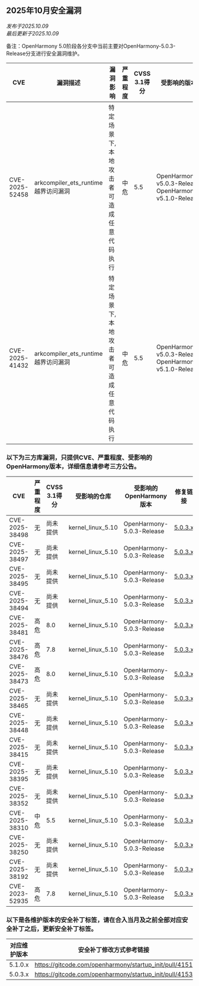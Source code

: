 ## 2025年10月安全漏洞
_发布于2025.10.09_<br/>
_最后更新于2025.10.09_

备注：OpenHarmony 5.0阶段各分支中当前主要对OpenHarmony-5.0.3-Release分支进行安全漏洞维护。

| CVE            | 漏洞描述                          | 漏洞影响                            | 严重程度    |CVSS 3.1得分 | 受影响的版本                                 | 受影响的仓库    | 修复链接                                                 |
| -------------- | ----------------------------------| ----------------------------------- | ----------- |------------ | -------------------------------------------- | --------------- | -------------------------------------------------------- |
| CVE-2025-52458 | arkcompiler_ets_runtime越界访问漏洞 | 特定场景下, 本地攻击者可造成任意代码执行 | 中危 | 5.5 | OpenHarmony-v5.0.3-Release<br/>OpenHarmony-v5.1.0-Release | arkcompiler_ets_runtime | [5.1.0.x](https://gitcode.com/openharmony/arkcompiler_ets_runtime/pull/13170)<br/>[5.0.3.x](https://gitcode.com/openharmony/arkcompiler_ets_runtime/pull/13172) |  
| CVE-2025-41432 | arkcompiler_ets_runtime越界访问漏洞 | 特定场景下, 本地攻击者可造成任意代码执行 | 中危 | 5.5 | OpenHarmony-v5.0.3-Release<br/>OpenHarmony-v5.1.0-Release | arkcompiler_ets_runtime | [5.1.0.x](https://gitcode.com/openharmony/arkcompiler_ets_runtime/pull/13128)<br/>[5.0.3.x](https://gitcode.com/openharmony/arkcompiler_ets_runtime/pull/13124) |  

### 以下为三方库漏洞，只提供CVE、严重程度、受影响的OpenHarmony版本，详细信息请参考三方公告。

| CVE            | 严重程度 | CVSS 3.1得分 |受影响的仓库 | 受影响的OpenHarmony版本                                      | 修复链接                                               |
| -------------- | -------- | ------------ |-------------| ------------------------------------------------------------ | ------------------------------------------------------ |
| CVE-2025-38498 |  无   | 尚未提供 | kernel_linux_5.10 | OpenHarmony-5.0.3-Release | [5.0.3.x](https://gitcode.com/openharmony/kernel_linux_5.10/commit/9cbcccf1167887a4d22509bcaf551ad05de0c831) 
| CVE-2025-38497 |  无   | 尚未提供 | kernel_linux_5.10 | OpenHarmony-5.0.3-Release | [5.0.3.x](https://gitcode.com/openharmony/kernel_linux_5.10/commit/10e6f89011e794e0320c95785d36e880ee8343d2) 
| CVE-2025-38495 |  无   | 尚未提供 | kernel_linux_5.10 | OpenHarmony-5.0.3-Release | [5.0.3.x](https://gitcode.com/openharmony/kernel_linux_5.10/commit/8de6ca3e2d9900900578e59d9e49a769f570aee2) 
| CVE-2025-38494 |  无   | 尚未提供 | kernel_linux_5.10 | OpenHarmony-5.0.3-Release | [5.0.3.x](https://gitcode.com/openharmony/kernel_linux_5.10/commit/6d693c738174c51cca1352e0bf1c4532f8d8938e) 
| CVE-2025-38481 | 高危 | 8.0 | kernel_linux_5.10 | OpenHarmony-5.0.3-Release | [5.0.3.x](https://gitcode.com/openharmony/kernel_linux_5.10/commit/9ff64eb2f677ce8bc0e543962bcebbc3d8566447) 
| CVE-2025-38476 | 高危 | 7.8 | kernel_linux_5.10 | OpenHarmony-5.0.3-Release | [5.0.3.x](https://gitcode.com/openharmony/kernel_linux_5.10/commit/8ec2faa58f918bbf23a0560e395fcd484cc3fa3a) 
| CVE-2025-38473 | 高危 | 8.0 | kernel_linux_5.10 | OpenHarmony-5.0.3-Release | [5.0.3.x](https://gitcode.com/openharmony/kernel_linux_5.10/commit/3b808e4ab0cf0583d2dea2de2f7bcaffdc7a692b) 
| CVE-2025-38465 | 无   | 尚未提供 | kernel_linux_5.10 | OpenHarmony-5.0.3-Release | [5.0.3.x](https://gitcode.com/openharmony/kernel_linux_5.10/commit/745096572f37be319478f1f02ab29688aeea00dd) 
| CVE-2025-38448 | 无   | 尚未提供 | kernel_linux_5.10 | OpenHarmony-5.0.3-Release | [5.0.3.x](https://gitcode.com/openharmony/kernel_linux_5.10/commit/13713f3f20bfc4773d03cd337c1b497a60472a0b) 
| CVE-2025-38415 | 无   | 尚未提供 | kernel_linux_5.10 | OpenHarmony-5.0.3-Release | [5.0.3.x](https://gitcode.com/openharmony/kernel_linux_5.10/commit/1344f1ba8c4fe3457eaae8fe2017d348db6462ef) 
| CVE-2025-38395 | 无   | 尚未提供 | kernel_linux_5.10 | OpenHarmony-5.0.3-Release | [5.0.3.x](https://gitcode.com/openharmony/kernel_linux_5.10/commit/0ecaa3a8c82bc13ea44764e153b1b0d79272801e) 
| CVE-2025-38352 | 无   | 尚未提供 | kernel_linux_5.10 | OpenHarmony-5.0.3-Release | [5.0.3.x](https://gitcode.com/openharmony/kernel_linux_5.10/commit/2f04f07bcb8b779b4344d67a86b0ce64d1660d9c) 
| CVE-2025-38310 | 中危 | 5.5 | kernel_linux_5.10 | OpenHarmony-5.0.3-Release | [5.0.3.x](https://gitcode.com/openharmony/kernel_linux_5.10/commit/2022311f96fa022a2ed7d86a85e71bcc6c71a014) 
| CVE-2025-38250 | 无   | 尚未提供 | kernel_linux_5.10 | OpenHarmony-5.0.3-Release | [5.0.3.x](https://gitcode.com/openharmony/kernel_linux_5.10/commit/8afb5374eb51534eeefdbaa0b3839a82fdbe1fa9) 
| CVE-2025-38192 | 无   | 尚未提供 | kernel_linux_5.10 | OpenHarmony-5.0.3-Release | [5.0.3.x](https://gitcode.com/openharmony/kernel_linux_5.10/commit/1ea779c41c2249ba90e54689be3e82442888d4a0) 
| CVE-2023-52935 | 高危 | 7.8 | kernel_linux_5.10 | OpenHarmony-5.0.3-Release | [5.0.3.x](https://gitcode.com/openharmony/kernel_linux_5.10/pull/1857) 


### 以下是各维护版本的安全补丁标签，请在合入当月及之前全部对应安全补丁之后，更新安全补丁标签。
| 对应维护版本 | 安全补丁修改方式参考链接                              |
| ------------ | ----------------------------------------------------- |
| 5.1.0.x      | https://gitcode.com/openharmony/startup_init/pull/4151 |
| 5.0.3.x      | https://gitcode.com/openharmony/startup_init/pull/4153 |
